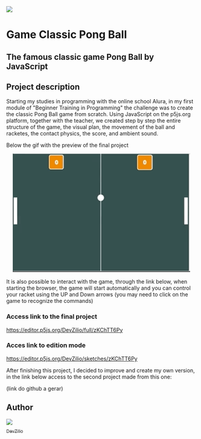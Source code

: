 <img src="http://img.shields.io/static/v1?label=STATUS&message=CONCLUIDO&color=GREEN&style=for-the-badge"/>

# Game Classic Pong Ball

<h2>The famous classic game Pong Ball by JavaScript</h2>

## Project description
<p margin=10px>
Starting my studies in programming with the online school Alura, in my first module of "Beginner Training in Programming" the challenge was to create the classic Pong Ball game from scratch. Using JavaScript on the p5js.org platform, together with the teacher, we created step by step the entire structure of the game, the visual plan, the movement of the ball and racketes, the contact physics, the score, and ambient sound.
</p>

Below the gif with the preview of the final project

<p align="center">
    <img width="470" src="GIF_Pong_Alura_Class.gif">
</p>


It is also possible to interact with the game, through the link below, when starting the browser, the game will start automatically and you can control your racket using the UP and Down arrows (you may need to click on the game to recognize the commands)

### Access link to the final project
https://editor.p5js.org/DevZilio/full/zKChTT6Py

### Acces link to edition mode
https://editor.p5js.org/DevZilio/sketches/zKChTT6Py


After finishing this project, I decided to improve and create my own version, in the link below access to the second project made from this one:

(link do github a gerar)



## Author

[<img src="https://avatars.githubusercontent.com/u/105543270?s=96&v=4" width=115><br><sub>DevZilio</sub>](https://github.com/DevZilio)